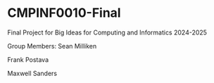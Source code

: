 # CMPINF0010-Final
Final Project for Big Ideas for Computing and Informatics 2024-2025

Group Members:
Sean Milliken

Frank Postava

Maxwell Sanders



